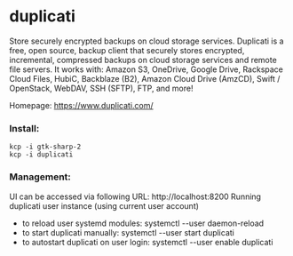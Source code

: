 # duplicati
Store securely encrypted backups on cloud storage services. Duplicati is a free, open source, backup client that securely stores encrypted, incremental, compressed backups on cloud storage services and remote file servers. It works with:     Amazon S3, OneDrive, Google Drive, Rackspace Cloud Files, HubiC, Backblaze (B2), Amazon Cloud Drive (AmzCD), Swift / OpenStack, WebDAV, SSH (SFTP), FTP, and more!

Homepage: https://www.duplicati.com/

### Install:
```
kcp -i gtk-sharp-2
kcp -i duplicati
```

### Management:
UI can be accessed via following URL: http://localhost:8200
Running duplicati user instance (using current user account)
  - to reload user systemd modules:        systemctl --user daemon-reload
  - to start duplicati manually:           systemctl --user start duplicati
  - to autostart duplicati on user login:  systemctl --user enable duplicati

